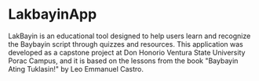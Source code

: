 # LakbayinApp

LakBayin is an educational tool designed to help users learn and recognize the Baybayin script through quizzes and resources. This application was developed as a capstone project at Don Honorio Ventura State University Porac Campus, and it is based on the lessons from the book "Baybayin Ating Tuklasin!" by Leo Emmanuel Castro.
